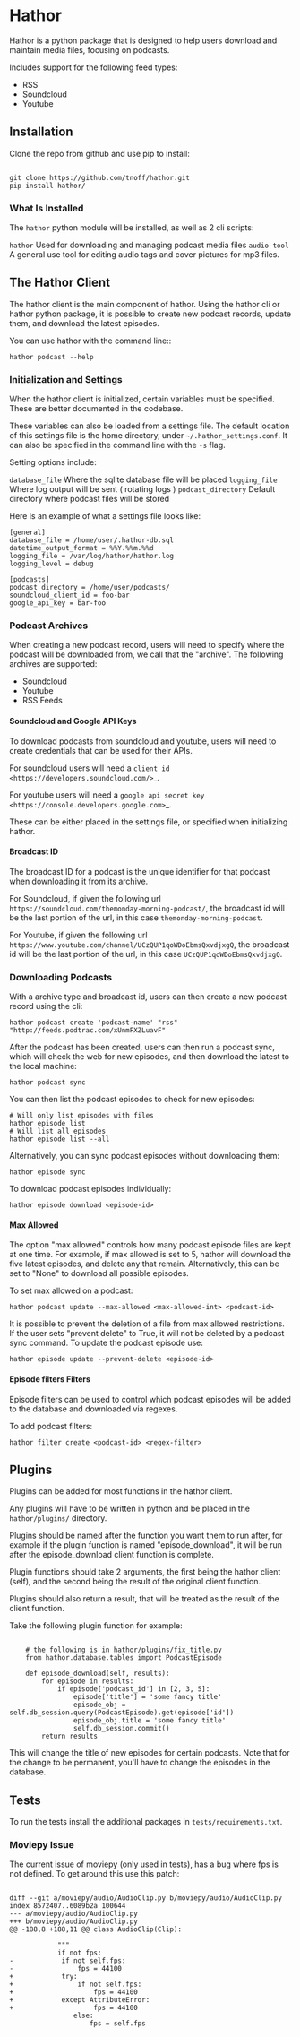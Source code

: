 # Hathor

Hathor is a python package that is designed to help users download and maintain media files, focusing on podcasts.

Includes support for the following feed types:
- RSS
- Soundcloud
- Youtube


## Installation

Clone the repo from github and use pip to install:

```

git clone https://github.com/tnoff/hathor.git
pip install hathor/

```

### What Is Installed

The ``hathor`` python module will be installed, as well as 2 cli scripts:

``hathor``
    Used for downloading and managing podcast media files
``audio-tool``
    A general use tool for editing audio tags and cover pictures for mp3 files.

## The Hathor Client

The hathor client is the main component of hathor. Using the hathor cli or hathor python
package, it is possible to create new podcast records, update them, and download the latest episodes.

You can use hathor with the command line::

    hathor podcast --help

### Initialization and Settings

When the hathor client is initialized, certain variables must be specified. These
are better documented in the codebase.

These variables can also be loaded from a settings file. The default location of this settings file
is the home directory, under ``~/.hathor_settings.conf``. It can also be specified in the command line
with the ``-s`` flag.

Setting options include:

``database_file``
    Where the sqlite database file will be placed
``logging_file``
    Where log output will be sent ( rotating logs )
``podcast_directory``
    Default directory where podcast files will be stored

Here is an example of what a settings file looks like:

```
[general]
database_file = /home/user/.hathor-db.sql
datetime_output_format = %%Y.%%m.%%d
logging_file = /var/log/hathor/hathor.log
logging_level = debug

[podcasts]
podcast_directory = /home/user/podcasts/
soundcloud_client_id = foo-bar
google_api_key = bar-foo
```

### Podcast Archives
When creating a new podcast record, users will need to specify where the podcast will be downloaded
from, we call that the "archive". The following archives are supported:

- Soundcloud
- Youtube
- RSS Feeds

#### Soundcloud and Google API Keys

To download podcasts from soundcloud and youtube, users will need to create credentials
that can be used for their APIs.

For soundcloud users will need a `client id <https://developers.soundcloud.com/>`_.

For youtube users will need a `google api secret key <https://console.developers.google.com>`_.

These can be either placed in the settings file, or specified when initializing hathor.


#### Broadcast ID

The broadcast ID for a podcast is the unique identifier for that podcast when downloading
it from its archive.

For Soundcloud, if given the following url `https://soundcloud.com/themonday-morning-podcast/`,
the broadcast id will be the last portion of the url, in this case `themonday-morning-podcast`.

For Youtube, if given the following url `https://www.youtube.com/channel/UCzQUP1qoWDoEbmsQxvdjxgQ`,
the broadcast id will be the last portion of the url, in this case ``UCzQUP1qoWDoEbmsQxvdjxgQ``.


### Downloading Podcasts

With a archive type and broadcast id, users can then create a new podcast record using the cli:

```
hathor podcast create 'podcast-name' "rss" "http://feeds.podtrac.com/xUnmFXZLuavF"
```

After the podcast has been created, users can then run a podcast sync, which will check the web
for new episodes, and then download the latest to the local machine:

```
hathor podcast sync
```

You can then list the podcast episodes to check for new episodes:

```
# Will only list episodes with files
hathor episode list
# Will list all episodes
hathor episode list --all
```

Alternatively, you can sync podcast episodes without downloading them:

```
hathor episode sync
```

To download podcast episodes individually:

```
hathor episode download <episode-id>
```

#### Max Allowed

The option "max allowed" controls how many podcast episode files are kept
at one time. For example, if max allowed is set to 5, hathor will download the five latest
episodes, and delete any that remain. Alternatively, this can be set to "None" to download all
possible episodes.

To set max allowed on a podcast:

```
hathor podcast update --max-allowed <max-allowed-int> <podcast-id>
```

It is possible to prevent the deletion of a file from max allowed restrictions.
If the user sets "prevent delete" to True, it will not be deleted by
a podcast sync command. To update the podcast episode use:

```
hathor episode update --prevent-delete <episode-id>
```

#### Episode filters Filters

Episode filters can be used to control which podcast episodes will be
added to the database and downloaded via regexes.

To add podcast filters:

```
hathor filter create <podcast-id> <regex-filter>
```

## Plugins

Plugins can be added for most functions in the hathor client.

Any plugins will have to be written in python and be placed in the
``hathor/plugins/`` directory.

Plugins should be named after the function you want them to run after,
for example if the plugin function is named "episode_download", it will be
run after the episode_download client function is complete.

Plugin functions should take 2 arguments, the first being the hathor client
(self), and the second being the result of the original client function.

Plugins should also return a result, that will be treated as the result of the
client function.

Take the following plugin function for example:

```

    # the following is in hathor/plugins/fix_title.py
    from hathor.database.tables import PodcastEpisode

    def episode_download(self, results):
        for episode in results:
            if episode['podcast_id'] in [2, 3, 5]:
                episode['title'] = 'some fancy title'
                episode_obj = self.db_session.query(PodcastEpisode).get(episode['id'])
                episode_obj.title = 'some fancy title'
                self.db_session.commit()
        return results
```

This will change the title of new episodes for certain podcasts. Note that for the change
to be permanent, you'll have to change the episodes in the database.


## Tests

To run the tests install the additional packages in
``tests/requirements.txt``.

### Moviepy Issue


The current issue of moviepy (only used in tests), has a bug where fps is not defined.
To get around this use this patch:

```

diff --git a/moviepy/audio/AudioClip.py b/moviepy/audio/AudioClip.py
index 8572407..6089b2a 100644
--- a/moviepy/audio/AudioClip.py
+++ b/moviepy/audio/AudioClip.py
@@ -188,8 +188,11 @@ class AudioClip(Clip):
    
            """
            if not fps:
-            if not self.fps:
-                fps = 44100
+            try:
+                if not self.fps:
+                    fps = 44100
+            except AttributeError:
+                    fps = 44100
                else:
                    fps = self.fps
     
```